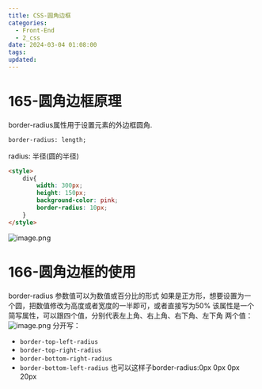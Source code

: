 ```yaml
---
title: CSS-圆角边框
categories:
  - Front-End
  - 2_css
date: 2024-03-04 01:08:00
tags: 
updated:
---
```

# 165-圆角边框原理
border-radius属性用于设置元素的外边框圆角.
```html
border-radius: length;
```
radius: 半径(圆的半径)
```html
<style>
    div{
        width: 300px;
        height: 150px;
        background-color: pink;
        border-radius: 10px;
    }
</style>
```
![image.png](https://illyber-images.oss-cn-chengdu.aliyuncs.com/202403042132079.png)

# 166-圆角边框的使用
border-radius 参数值可以为数值或百分比的形式
如果是正方形，想要设置为一个圆，把数值修改为高度或者宽度的一半即可，或者直接写为50%
该属性是一个简写属性，可以跟四个值，分别代表左上角、右上角、右下角、左下角
两个值：
![image.png](https://illyber-images.oss-cn-chengdu.aliyuncs.com/202403042154514.png)
分开写：
- `border-top-left-radius`
- `border-top-right-radius`
- `border-bottom-right-radius`
- `border-bottom-left-radius`
也可以这样子border-radius:0px 0px 0px 20px